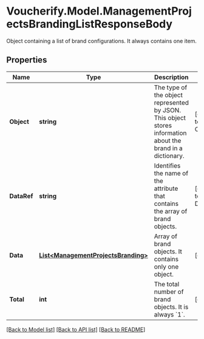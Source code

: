# Voucherify.Model.ManagementProjectsBrandingListResponseBody
Object containing a list of brand configurations. It always contains one item.

## Properties

Name | Type | Description | Notes
------------ | ------------- | ------------- | -------------
**Object** | **string** | The type of the object represented by JSON. This object stores information about the brand in a dictionary. | [optional] [default to ObjectEnum.List]
**DataRef** | **string** | Identifies the name of the attribute that contains the array of brand objects. | [optional] [default to DataRefEnum.Data]
**Data** | [**List&lt;ManagementProjectsBranding&gt;**](ManagementProjectsBranding.md) | Array of brand objects. It contains only one object. | [optional] 
**Total** | **int** | The total number of brand objects. It is always &#x60;1&#x60;. | [optional] 

[[Back to Model list]](../../README.md#documentation-for-models) [[Back to API list]](../../README.md#documentation-for-api-endpoints) [[Back to README]](../../README.md)

